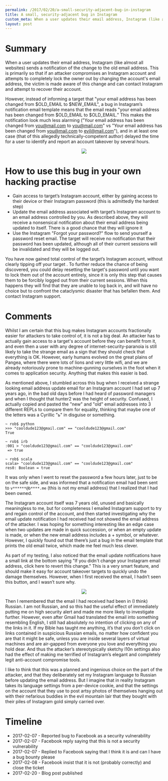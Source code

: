 ```yaml
---
permalink: /2017/02/20/a-small-security-adjacent-bug-in-instagram
title: A small, security-adjacent bug in Instagram
custom_meta: When a user updates their email address, Instagram (like almost all websites) sends a notification of the change to the old email address. This is primarily so that if an attacker compromises an Instagram account and attempts to completely lock the owner out by changing the account's email address, the victim is made aware of this change and can contact Instagram and attempt to recover their account.
layout: post
---
```

# Summary

When a user updates their email address, Instagram (like almost all websites) sends a notification of the change to the old email address. This is primarily so that if an attacker compromises an Instagram account and attempts to completely lock the owner out by changing the account's email address, the victim is made aware of this change and can contact Instagram and attempt to recover their account.

However, instead of informing a target that "your email address has been changed from $OLD_EMAIL to $NEW_EMAIL", a bug in Instagram’s notification email template means that the email reads "your email address has been changed from $OLD_EMAIL to $OLD_EMAIL." This makes the notification look much less alarming ("Your email address has been changed from you@mail.com to you@mail.com" vs "Your email address has been changed from you@mail.com to evil@mail.com"), and in at least one case (that of this allegedly technically-competent author) delayed the time for a user to identify and report an account takeover by several hours.

<p align="center">
<img src="/images/insta.jpg" />
</p>

# How to use this bug in your own hacking practise

* Gain access to target’s Instagram account, either by gaining access to their device or their Instagram password (this is admittedly the hardest step)
* Update the email address associated with target’s Instagram account to an email address controlled by you. As described above, they will receive a nonsensical notification about their email address being updated to itself. There is a good chance that they will ignore it
* Use the Instagram "Forgot your password?" flow to send yourself a password reset email. The target will receive no notification that their password has been updated, although all of their current sessions will be invalidated and they will be logged out.

You have now gained total control of the target’s Instagram account, without clearly tipping off your target . To further reduce the chance of being discovered, you could delay resetting the target's password until you want to lock them out of the account entirely, since it is only this step that causes them to be forcibly logged out from their current sessions. When this happens they will find that they are unable to log back in, and will have no choice but to confront the cataclysmic disaster that has befallen them. And contact Instagram support.

# Comments

Whilst I am certain that this bug makes Instagram accounts fractionally easier for attackers to take control of, it is not a big deal. An attacker has to actually gain access to a target's account before they can benefit from it, and even then a user with any degree of internet-security-paranoia is still likely to take the strange email as a sign that they should check that everything is OK. However, early humans evolved on the great plains of Pangea, where there were lots of lions and very little wifi, and we are already notoriously prone to machine-gunning ourselves in the foot when it comes to application security. Anything that makes this easier is bad.

As mentioned above, I stumbled across this bug when I received a strange looking email address update email for an Instagram account I had set up 7 years ago, in the bad old days before I had heard of password managers and when I thought that hunter2 was the height of security. Confused, I actually copied and pasted the "new" and "old" email addresses into 3 different REPLs to compare them for equality, thinking that maybe one of the letters was a Cyrillic "ь" in disguise or something.

```
~ rob$ python
>>> "cooldude123@gmail.com" == "cooldude123@gmail.com"
True
```

```
~ rob$ irb
:001 > "cooldude123@gmail.com" == "cooldude123@gmail.com"
 => true
```

```
~ rob$ scala
scala> "cooldude123@gmail.com" == "cooldude123@gmail.com"
res0: Boolean = true
```

It was only when I went to reset the password a few hours later, just to be on the safe side, and was informed that a notification email had been sent to `v******@b****.me` (this is not my email address) that I realized that I had been owned.

The Instagram account itself was 7 years old, unused and basically meaningless to me, but for completeness I emailed Instagram support to try and regain control of the account, and then started investigating why the email update notification I had received had not showed the email address of the attacker. I was hoping for something interesting like an edge case when two updates are made in quick succession, or when an empty update is made, or when the new email address includes a + symbol, or whatever. However, I quickly found out that there’s just a bug in the email template that prints the old email twice, which made me feel much less clever.

As part of my testing, I also noticed that the email update notifications have a small link at the bottom saying "If you didn't change your Instagram email address, click here to revert this change." This is a very smart feature, and should make it easy for account takeover targets to quickly undo the damage themselves. However, when I first received the email, I hadn’t seen this button, and I wasn’t sure why.

<p align="center">
<img src="/images/insta.jpg" />
</p>

Then I remembered that the email I had received had been in (I think) Russian. I am not Russian, and so this had the useful effect of immediately putting me on high security alert and made me more likely to investigate further. However, even after Gmail had  translated the email into something resembling English, I still had absolutely no intention of clicking on any of the links in it. If my Bible has taught me anything, it’s that you don’t click on links contained in suspicious Russian emails, no matter how confident you are that it might be safe, unless you are inside several layers of virtual machines and are air-gapped from everyone you love and everything you hold dear. And thus the attacker’s stereotypically sketchy l10n settings also had the effect of making me terrified of Instagram’s elegant and completely legit anti-account compromise tools.

I like to think that this was a planned and ingenious choice on the part of the attacker, and that they deliberately set my Instagram language to Russian before updating the email address. But I imagine that in reality Instagram takes its language settings from a per-device cookie, and that the settings on the account that they use to post artsy photos of themselves hanging out with their nefarious buddies in the evil mountain lair that they bought with their piles of Instagram gold simply carried over.

# Timeline

* 2017-02-07 - Reported bug to Facebook as a security vulnerability
* 2017-02-07 - Facebook reply saying that this is not a security vulnerability
* 2017-02-07 - Replied to Facebook saying that I think it is and can I have a bug bounty please
* 2017-02-08 - Facebook insist that it is not (probably correctly) and close the ticket
* 2017-02-20 - Blog post published
